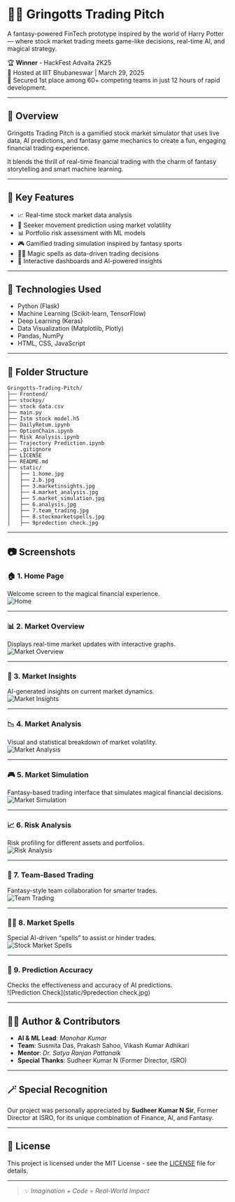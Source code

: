 # 🧙‍♂️ Gringotts Trading Pitch

A fantasy-powered FinTech prototype inspired by the world of Harry Potter — where stock market trading meets game-like decisions, real-time AI, and magical strategy.

🏆 **Winner** - HackFest Advaita 2K25  
📍 Hosted at IIIT Bhubaneswar | March 29, 2025  
🥇 Secured 1st place among 60+ competing teams in just 12 hours of rapid development.

---

## 🚀 Overview

Gringotts Trading Pitch is a gamified stock market simulator that uses live data, AI predictions, and fantasy game mechanics to create a fun, engaging financial trading experience.

It blends the thrill of real-time financial trading with the charm of fantasy storytelling and smart machine learning.

---

## 🧩 Key Features

- 📈 Real-time stock market data analysis  
- 🔮 Seeker movement prediction using market volatility  
- 📊 Portfolio risk assessment with ML models  
- 🎮 Gamified trading simulation inspired by fantasy sports  
- 🧙‍♀️ Magic spells as data-driven trading decisions  
- 🧠 Interactive dashboards and AI-powered insights  

---

## 🧠 Technologies Used

- Python (Flask)
- Machine Learning (Scikit-learn, TensorFlow)
- Deep Learning (Keras)
- Data Visualization (Matplotlib, Plotly)
- Pandas, NumPy
- HTML, CSS, JavaScript

---

## 🧪 Folder Structure

```
Gringotts-Trading-Pitch/
├── Frontend/
├── stockpy/
├── stock data.csv
├── main.py
├── Istm stock model.h5
├── DailyRetum.ipynb
├── OptionChain.ipynb
├── Risk Analysis.ipynb
├── Trajectory Prediction.ipynb
├── .gitignore
├── LICENSE
├── README.md
├── static/
│   ├── 1.home.jpg
│   ├── 2.b.jpg
│   ├── 3.marketinsights.jpg
│   ├── 4.market_analysis.jpg
│   ├── 5.market_simulation.jpg
│   ├── 6.analysis.jpg
│   ├── 7.team_trading.jpg
│   ├── 8.stockmarketspells.jpg
│   ├── 9predection check.jpg
```

---

## 📷 Screenshots

### 🏠 1. Home Page  
Welcome screen to the magical financial experience.  
![Home](static/home.jpg)

---

### 📊 2. Market Overview  
Displays real-time market updates with interactive graphs.  
![Market Overview](static/b.jpg)

---

### 🧠 3. Market Insights  
AI-generated insights on current market dynamics.  
![Market Insights](static/marketinsights.jpg)

---

### 📉 4. Market Analysis  
Visual and statistical breakdown of market volatility.  
![Market Analysis](static/market_analysis.jpg)

---

### 🎮 5. Market Simulation  
Fantasy-based trading interface that simulates magical financial decisions.  
![Market Simulation](static/market_simulation.jpg)

---

### 📈 6. Risk Analysis  
Risk profiling for different assets and portfolios.  
![Risk Analysis](static/analysis.jpg)

---

### 🤝 7. Team-Based Trading  
Fantasy-style team collaboration for smarter trades.  
![Team Trading](static/team_trading.jpg)

---

### 🧙‍♂️ 8. Market Spells  
Special AI-driven “spells” to assist or hinder trades.  
![Stock Market Spells](static/stockmarketspells.jpg)

---

### 🔮 9. Prediction Accuracy  
Checks the effectiveness and accuracy of AI predictions.  
![Prediction Check](static/9predection check.jpg)

---

## 👨‍💻 Author & Contributors

- **AI & ML Lead**: *Manohar Kumar*  
- **Team**: Susmita Das, Prakash Sahoo, Vikash Kumar Adhikari  
- **Mentor**: *Dr. Satya Ranjan Pattanaik*  
- **Special Thanks**: Sudheer Kumar N (Former Director, ISRO)

---

## 🪄 Special Recognition

Our project was personally appreciated by **Sudheer Kumar N Sir**, Former Director at ISRO, for its unique combination of Finance, AI, and Fantasy.

---

## 📜 License

This project is licensed under the MIT License - see the [LICENSE](LICENSE) file for details.

---

> 💡 *Imagination + Code = Real-World Impact*
